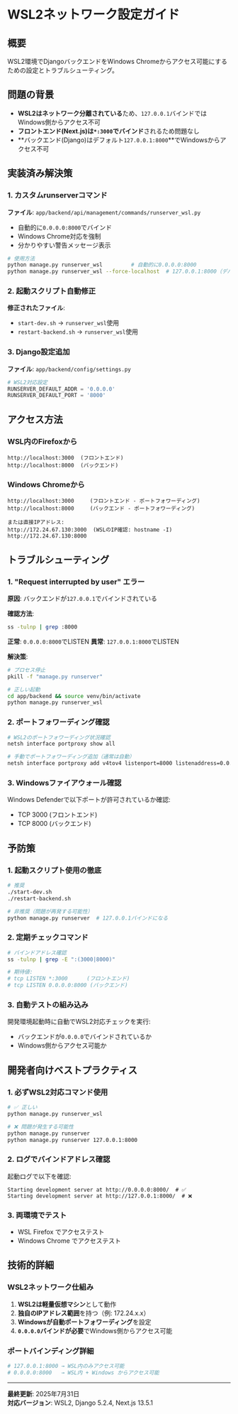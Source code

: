 # WSL2ネットワーク設定ガイド

## 概要
WSL2環境でDjangoバックエンドをWindows Chromeからアクセス可能にするための設定とトラブルシューティング。

## 問題の背景
- **WSL2はネットワーク分離されている**ため、`127.0.0.1`バインドではWindows側からアクセス不可
- **フロントエンド(Next.js)は`*:3000`でバインド**されるため問題なし
- **バックエンド(Django)はデフォルト`127.0.0.1:8000`**でWindowsからアクセス不可

## 実装済み解決策

### 1. カスタムrunserverコマンド
**ファイル**: `app/backend/api/management/commands/runserver_wsl.py`

- 自動的に`0.0.0.0:8000`でバインド
- Windows Chrome対応を強制
- 分かりやすい警告メッセージ表示

```bash
# 使用方法
python manage.py runserver_wsl         # 自動的に0.0.0.0:8000
python manage.py runserver_wsl --force-localhost  # 127.0.0.1:8000（デバッグ用）
```

### 2. 起動スクリプト自動修正
**修正されたファイル**:
- `start-dev.sh` → `runserver_wsl`使用
- `restart-backend.sh` → `runserver_wsl`使用

### 3. Django設定追加
**ファイル**: `app/backend/config/settings.py`
```python
# WSL2対応設定
RUNSERVER_DEFAULT_ADDR = '0.0.0.0'
RUNSERVER_DEFAULT_PORT = '8000'
```

## アクセス方法

### WSL内のFirefoxから
```
http://localhost:3000  (フロントエンド)
http://localhost:8000  (バックエンド)
```

### Windows Chromeから
```
http://localhost:3000     (フロントエンド - ポートフォワーディング)
http://localhost:8000     (バックエンド - ポートフォワーディング)

または直接IPアドレス:
http://172.24.67.130:3000  (WSLのIP確認: hostname -I)
http://172.24.67.130:8000
```

## トラブルシューティング

### 1. "Request interrupted by user" エラー
**原因**: バックエンドが`127.0.0.1`でバインドされている

**確認方法**:
```bash
ss -tulnp | grep :8000
```

**正常**: `0.0.0.0:8000`でLISTEN
**異常**: `127.0.0.1:8000`でLISTEN

**解決策**:
```bash
# プロセス停止
pkill -f "manage.py runserver"

# 正しい起動
cd app/backend && source venv/bin/activate
python manage.py runserver_wsl
```

### 2. ポートフォワーディング確認
```bash
# WSL2のポートフォワーディング状況確認
netsh interface portproxy show all

# 手動でポートフォワーディング追加（通常は自動）
netsh interface portproxy add v4tov4 listenport=8000 listenaddress=0.0.0.0 connectport=8000 connectaddress=172.24.67.130
```

### 3. Windowsファイアウォール確認
Windows Defenderで以下ポートが許可されているか確認:
- TCP 3000 (フロントエンド)
- TCP 8000 (バックエンド)

## 予防策

### 1. 起動スクリプト使用の徹底
```bash
# 推奨
./start-dev.sh
./restart-backend.sh

# 非推奨（問題が再発する可能性）
python manage.py runserver  # 127.0.0.1バインドになる
```

### 2. 定期チェックコマンド
```bash
# バインドアドレス確認
ss -tulnp | grep -E ":(3000|8000)"

# 期待値:
# tcp LISTEN *:3000      (フロントエンド)
# tcp LISTEN 0.0.0.0:8000 (バックエンド)
```

### 3. 自動テストの組み込み
開発環境起動時に自動でWSL2対応チェックを実行:
- バックエンドが`0.0.0.0`でバインドされているか
- Windows側からアクセス可能か

## 開発者向けベストプラクティス

### 1. 必ずWSL2対応コマンド使用
```bash
# ✅ 正しい
python manage.py runserver_wsl

# ❌ 問題が発生する可能性
python manage.py runserver
python manage.py runserver 127.0.0.1:8000
```

### 2. ログでバインドアドレス確認
起動ログで以下を確認:
```
Starting development server at http://0.0.0.0:8000/  # ✅
Starting development server at http://127.0.0.1:8000/  # ❌
```

### 3. 両環境でテスト
- WSL Firefox でアクセステスト
- Windows Chrome でアクセステスト

## 技術的詳細

### WSL2ネットワーク仕組み
1. **WSL2は軽量仮想マシン**として動作
2. **独自のIPアドレス範囲**を持つ（例: 172.24.x.x）
3. **Windowsが自動ポートフォワーディング**を設定
4. **`0.0.0.0`バインドが必要**でWindows側からアクセス可能

### ポートバインディング詳細
```bash
# 127.0.0.1:8000 → WSL内のみアクセス可能
# 0.0.0.0:8000   → WSL内 + Windows からアクセス可能
```

---

**最終更新**: 2025年7月31日  
**対応バージョン**: WSL2, Django 5.2.4, Next.js 13.5.1